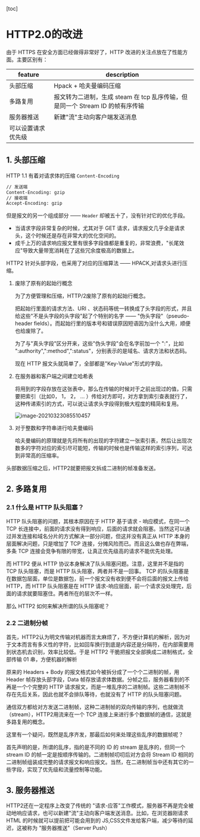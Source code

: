 [toc]

# HTTP2.0的改进

由于 HTTPS 在安全方面已经做得非常好了，HTTP 改进的关注点放在了性能方面。主要区别有：

| feature            | description                                                  |
| ------------------ | ------------------------------------------------------------ |
| 头部压缩           | Hpack + 哈夫曼编码压缩                                       |
| 多路复用           | 报文转为二进制，生成 steam 在 tcp 乱序传输，但是同一个 Stream ID 的帧有序传输 |
| 服务器推送         | 新建"流"主动向客户端发送消息                                 |
| 可以设置请求优先级 |                                                              |

## 1. 头部压缩

HTTP 1.1 有着对请求体的压缩 `Content-Encoding`

```bash
// 发送端
Content-Encoding: gzip
// 接收端
Accept-Encoding: gzip
```

但是报文的另一个组成部分 —— `Header` 却被五十了，没有针对它的优化手段。

- 当请求字段非常复杂的时候，尤其对于 GET 请求，请求报文几乎全是请求头，这个时候还是存在非常大的优化空间的。
- 成千上万的请求响应报文里有很多字段值都是重复的，非常浪费，"长尾效应"导致大量带宽消耗在了这些冗余度极高的数据上。

HTTP2 针对头部字段，也采用了对应的压缩算法 —— HPACK,对请求头进行压缩。

1. 废除了原有的起始行概念

   为了方便管理和压缩，HTTP/2废除了原有的起始行概念。

   把起始行里面的请求方法、URI 、状态码等统一转换成了头字段的形式，并且给这些"不是头字段的头字段"起了个特别的名字 —— "伪头字段"（pseudo-header fields）。而起始行里的版本号和错误原因短语因为没什么大用，顺便也给废除了。

   为了与"真头字段"区分开来，这些"伪头字段"会在名字前加一个 ":"，比如 ":authority",":method",":status"，分别表示的是域名、请求方法和状态码。

   现在 HTTP 报文头就简单了，全部都是"Key-Value"形式的字段。

2. 在服务器和客户端之间建立哈希表

   将用到的字段存放在这张表中，那么在传输的时候对于之前出现过的值，只需要把索引（比如0， 1， 2， ... ）传给对方即可，对方拿到索引查表就行了，这种传递索引的方式，可以说让请求头字段得到极大程度的精简和复用。

   ![image-20210323085510457](/Users/aispeech/Desktop/MyGitHub/web-study-record/零散的知识点/img/http2.0-hash.png)

3. 对于整数和字符串进行哈夫曼编码

   哈夫曼编码的原理就是先将所有的出现的字符建立一张索引表，然后让出现次数多的字符对应的索引尽可能短，传输的时候也是传输这样的索引序列，可达到非常高的压缩率。

头部数据压缩之后，HTTP2就要把报文拆成二进制的帧准备发送。

## 2. 多路复用

### 2.1 什么是 HTTP 队头阻塞？

HTTP 队头阻塞的问题，其根本原因在于 HTTP 基于请求 - 响应模式，在同一个 TCP 长连接中，前面的请求没有得到响应，后面的请求就会阻塞。当然这可以通过并发连接和域名分片的方式解决一部分问题，但这并没有真正从 HTTP 本身的层面解决问题，只是增加了 TCP 连接，分摊风险而已。而且这么做也存在弊端，多条 TCP 连接会竞争有限的带宽，让真正优先级高的请求不能优先处理。

而 HTTP2 便从 HTTP 协议本身解决了队头阻塞问题。注意，这里并不是指的 TCP 队头阻塞，而是 HTTP 队头阻塞，两者并不是一回事。 TCP 的队头阻塞是在数据包层面，单位是数据包，前一个报文没有收到便不会将后面的报文上传给 HTTP，而 HTTP 队头阻塞是在 HTTP 请求-响应层面，前一个请求没处理完，后面的请求就要阻塞住。两者所在的层次不一样。

那么 HTTP2 如何来解决所谓的队头阻塞呢？

### 2.2 二进制分帧

首先，HTTP2认为明文传输对机器而言太麻烦了，不方便计算机的解析，因为对于文本而言有多义性的字符，比如回车换行到底是内容还是分隔符，在内部需要用到状态机去识别，效率比较低。于是 HTTP2 干脆把报文全部换成二进制格式，全部传输 01 串，方便机器的解析

原来的 Headers + Body 的报文格式如今被拆分成了一个个二进制的帧，用 Header 帧存放头部字段，Data 帧存放请求体数据。分帧之后，服务器看到的不再是一个个完整的 HTTP 请求报文，而是一堆乱序的二进制帧。这些二进制帧不存在先后关系，因此也就不会排队等待，也就没有了 HTTP 的队头阻塞问题。

通信双方都给对方发送二进制帧，这种二进制帧的双向传输的序列，也就做流（stream），HTTP2用流来在一个 TCP 连接上来进行多个数据帧的通信，这就是多路复用的概念。

这里有一个疑问，既然是乱序齐发，那最后如何来处理这些乱序的数据帧呢？

首先声明的是，所谓的乱序，指的是不同的 ID 的 stream 是乱序的，但同一个 stream ID 的帧一定是按顺序传输的。二进制帧叨叨后对方会将 Stream ID 相同的二进制帧组装成完整的请求报文和响应报文。当然，在二进制帧当中还有其它的一些字段，实现了优先级和流量控制等功能。

## 3. 服务器推送

HTTP2还在一定程序上改变了传统的 "请求-应答"工作模式，服务器不再是完全被动地响应请求，也可以新建"流"主动向客户端发送消息。比如，在浏览器刚请求 HTML 的时候就可以提前把可能会用到的 JS,CSS文件发给客户端，减少等待的延迟，这被称为 "服务器推送"（Server Push）

